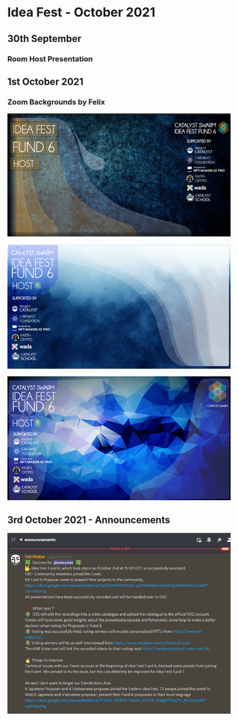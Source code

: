 # Idea Fest - October 2021

## 30th September

### Room Host Presentation

## 1st October 2021

### Zoom Backgrounds by Felix

![](../.gitbook/assets/2021-10-03-1-.png)

![](../.gitbook/assets/2021-10-03-2-.png)

![](../.gitbook/assets/2021-10-03-3-.png)

## 3rd October 2021 - Announcements

![](../.gitbook/assets/2021-10-03.png)

